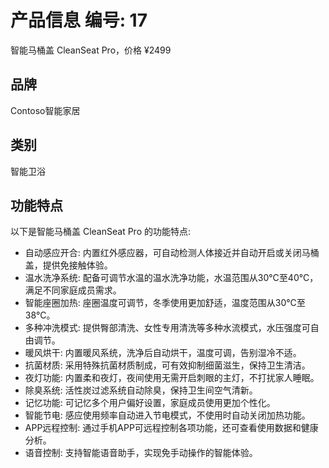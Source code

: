 # 产品信息 编号: 17
智能马桶盖 CleanSeat Pro，价格 ¥2499

## 品牌
Contoso智能家居

## 类别
智能卫浴


## 功能特点

以下是智能马桶盖 CleanSeat Pro 的功能特点:

- 自动感应开合: 内置红外感应器，可自动检测人体接近并自动开启或关闭马桶盖，提供免接触体验。
- 温水洗净系统: 配备可调节水温的温水洗净功能，水温范围从30°C至40°C，满足不同家庭成员需求。
- 智能座圈加热: 座圈温度可调节，冬季使用更加舒适，温度范围从30°C至38°C。
- 多种冲洗模式: 提供臀部清洗、女性专用清洗等多种水流模式，水压强度可自由调节。
- 暖风烘干: 内置暖风系统，洗净后自动烘干，温度可调，告别湿冷不适。
- 抗菌材质: 采用特殊抗菌材质制成，可有效抑制细菌滋生，保持卫生清洁。
- 夜灯功能: 内置柔和夜灯，夜间使用无需开启刺眼的主灯，不打扰家人睡眠。
- 除臭系统: 活性炭过滤系统自动除臭，保持卫生间空气清新。
- 记忆功能: 可记忆多个用户偏好设置，家庭成员使用更加个性化。
- 智能节电: 感应使用频率自动进入节电模式，不使用时自动关闭加热功能。
- APP远程控制: 通过手机APP可远程控制各项功能，还可查看使用数据和健康分析。
- 语音控制: 支持智能语音助手，实现免手动操作的智能体验。

